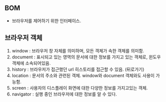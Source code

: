 ## BOM
- 브라우저를 제어하기 위한 인터페이스.

## 브라우저 객체
1. window : 브라우저 창 자체를 의미하며, 모든 객체가 속한 객체를 의미함.
2. document : 표시되고 있는 영역의 문서에 대한 정보를 가지고 있는 객체로, 윈도우 객체에 소속되어있음.
3. history : 브라우저가 접근했던 url 히스토리를 접근할 수 있음. (뒤로가기)
4. location : 문서의 주소와 관련된 객체. window와 document 객체와도 사용이 가능함.
5. screen : 사용자의 디스플레이 화면에 대한 다양한 정보를 가지고있는 객체.
6. navigator : 실행 중인 브라우저에 대한 정보를 알 수 있다.